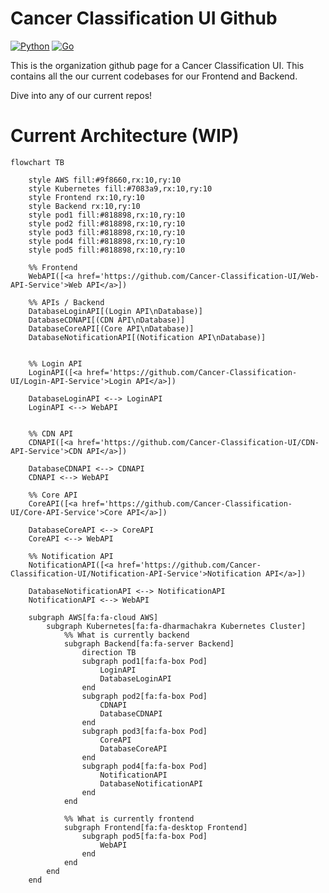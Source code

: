 # Cancer Classification UI Github
[![Python][Python-badge]][Python-url]
[![Go][Go-badge]][Go-url]


This is the organization github page for a Cancer Classification UI. This contains all the our current codebases for our Frontend and Backend.

Dive into any of our current repos!

# Current Architecture (WIP)
```mermaid
flowchart TB

    style AWS fill:#9f8660,rx:10,ry:10
    style Kubernetes fill:#7083a9,rx:10,ry:10
    style Frontend rx:10,ry:10
    style Backend rx:10,ry:10
    style pod1 fill:#818898,rx:10,ry:10
    style pod2 fill:#818898,rx:10,ry:10
    style pod3 fill:#818898,rx:10,ry:10
    style pod4 fill:#818898,rx:10,ry:10
    style pod5 fill:#818898,rx:10,ry:10

    %% Frontend
    WebAPI([<a href='https://github.com/Cancer-Classification-UI/Web-API-Service'>Web API</a>])

    %% APIs / Backend
    DatabaseLoginAPI[(Login API\nDatabase)]
    DatabaseCDNAPI[(CDN API\nDatabase)]
    DatabaseCoreAPI[(Core API\nDatabase)]
    DatabaseNotificationAPI[(Notification API\nDatabase)]


    %% Login API
    LoginAPI([<a href='https://github.com/Cancer-Classification-UI/Login-API-Service'>Login API</a>]) 

    DatabaseLoginAPI <--> LoginAPI
    LoginAPI <--> WebAPI


    %% CDN API
    CDNAPI([<a href='https://github.com/Cancer-Classification-UI/CDN-API-Service'>CDN API</a>]) 

    DatabaseCDNAPI <--> CDNAPI
    CDNAPI <--> WebAPI

    %% Core API
    CoreAPI([<a href='https://github.com/Cancer-Classification-UI/Core-API-Service'>Core API</a>])

    DatabaseCoreAPI <--> CoreAPI
    CoreAPI <--> WebAPI

    %% Notification API
    NotificationAPI([<a href='https://github.com/Cancer-Classification-UI/Notification-API-Service'>Notification API</a>]) 

    DatabaseNotificationAPI <--> NotificationAPI
    NotificationAPI <--> WebAPI

    subgraph AWS[fa:fa-cloud AWS]
        subgraph Kubernetes[fa:fa-dharmachakra Kubernetes Cluster]
            %% What is currently backend
            subgraph Backend[fa:fa-server Backend]
                direction TB
                subgraph pod1[fa:fa-box Pod]
                    LoginAPI
                    DatabaseLoginAPI
                end
                subgraph pod2[fa:fa-box Pod]
                    CDNAPI
                    DatabaseCDNAPI
                end
                subgraph pod3[fa:fa-box Pod]
                    CoreAPI
                    DatabaseCoreAPI
                end
                subgraph pod4[fa:fa-box Pod]
                    NotificationAPI
                    DatabaseNotificationAPI
                end
            end

            %% What is currently frontend
            subgraph Frontend[fa:fa-desktop Frontend]
                subgraph pod5[fa:fa-box Pod]
                    WebAPI
                end
            end
        end
    end

```

<!-- MARKDOWN LINKS & IMAGES -->
[Go-badge]: https://img.shields.io/badge/Go-00ADD8.svg?style=for-the-badge&logo=go&logoColor=white
[Go-url]: https://go.dev/
[Python-badge]: https://img.shields.io/badge/Python-3776AB.svg?style=for-the-badge&logo=python&logoColor=FFD343
[Python-url]: https://www.python.org/
